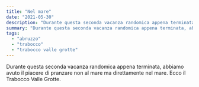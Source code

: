 ```yaml
---
title: "Nel mare"
date: "2021-05-30"
description: "Durante questa seconda vacanza randomica appena terminata, abbiamo avuto il piacere di pranzare non al mare ma direttamente nel mare."
summary: "Durante questa seconda vacanza randomica appena terminata, abbiamo avuto il piacere di pranzare non al mare ma direttamente nel mare."
tags: 
  - "abruzzo"
  - "trabocco"
  - "trabocco valle grotte"
---
```


Durante questa seconda vacanza randomica appena terminata, abbiamo avuto il piacere di pranzare non al mare ma direttamente nel mare.
Ecco il Trabocco Valle Grotte.
